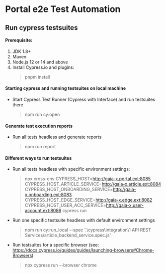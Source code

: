 # Portal e2e Test Automation

## Run cypress testsuites

#### Prerequisite:
1. JDK 1.8+
2. Maven
3. Node.js 12 or 14 and above
4. Install Cypress.io and plugins:
    > pnpm install

#### Starting cypress and running testsuites on local machine
- Start Cypress Test Runner (Cypress with Interface) and run testsuites there
    > npm run cy:open

#### Generate test execution reports
- Run all tests headless and generate reports 
    > npm run report

#### Different ways to run testsuites

- Run all tests headless with specific environment settings:
    > npx cross-env CYPRESS_HOST=http://gaia-x.portal.ext:8085 CYPRESS_HOST_ARTICLE_SERVICE=http://gaia-x.article.ext:8084 CYPRESS_HOST_ONBOARDING_SERVICE=http://gaia-x.onboarding.ext:8083 CYPRESS_HOST_EDGE_SERVICE=http://gaia-x.edge.ext:8082 CYPRESS_HOST_USER_ACC_SERVICE=http://gaia-x.user-account.ext:8086 cypress run

- Run one specific testsuite headless with default environment settings
    > npm run cy:run_local --spec '.\cypress\integration\1 API REST Services\article_backend_service.spec.js'

- Run testsuites for a specific browser (see: https://docs.cypress.io/guides/guides/launching-browsers#Chrome-Browsers)
    > npx cypress run --browser chrome
